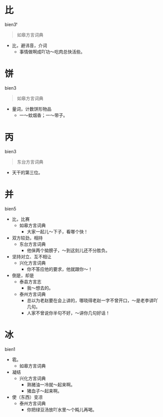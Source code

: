 # 比
bien3ᵗ
> 如皋方言词典
- 比，避讳音，介词
  - 事情做啊成吖功～吃肉总快活些。

# 饼
bien3
> 如皋方言词典
- 量词，计数饼形物品
  - 一～蚊烟香；一～带子。

# 丙
bien3
> 东台方言词典
- 天干的第三位。

# 并
bien5
+ 比，比赛
  * 如皋方言词典
    - 大家一起儿～下子，看哪个快！
+ 双方较劲，相持
  * 东台方言词典
    - 他俫两个拗膀子，～到这刻儿还不分胜负。
+ 坚持对立、互不相让
  * 兴化方言词典
    - 你不答应他的要求，他就跟你～！
+ 倒是，却是
  * 泰县方言志
    - 我～想去的。
  * 泰州方言词典
    - 总以为老赵要在会上讲的，哪晓得老赵一字不曾开口，～是老李讲吖几句。
    - 人家不曾说你半句不好，～讲你几句好话！

# 冰
bien1
+ 雹。
  * 如皋方言词典
+ 凝结
  * 兴化方言词典
    - 熟猪油一冷就～起来啊。
    - 猪血子～起来啊。
+ 使（东西）变凉
  * 泰州方言词典
    - 你把绿豆汤放吖水里～个盹儿再喝。
